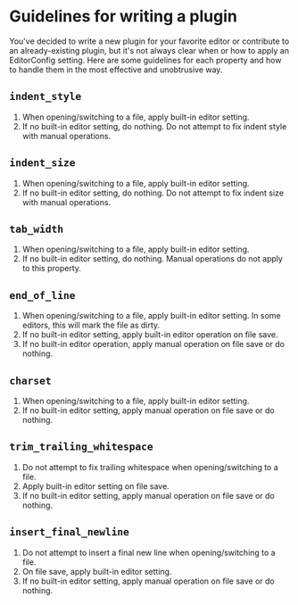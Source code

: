 # Guidelines for writing a plugin

You've decided to write a new plugin for your favorite editor or contribute to an already-existing plugin, but it's not always clear when or how to apply an EditorConfig setting. Here are some guidelines for each property and how to handle them in the most effective and unobtrusive way.

## `indent_style`

1. When opening/switching to a file, apply built-in editor setting.
1. If no built-in editor setting, do nothing. Do not attempt to fix indent style with manual operations.

## `indent_size`

1. When opening/switching to a file, apply built-in editor setting.
1. If no built-in editor setting, do nothing. Do not attempt to fix indent size with manual operations.

## `tab_width`

1. When opening/switching to a file, apply built-in editor setting.
1. If no built-in editor setting, do nothing. Manual operations do not apply to this property.

## `end_of_line`

1. When opening/switching to a file, apply built-in editor setting. In some editors, this will mark the file as dirty.
1. If no built-in editor setting, apply built-in editor operation on file save.
1. If no built-in editor operation, apply manual operation on file save or do nothing.

## `charset`
1. When opening/switching to a file, apply built-in editor setting.
1. If no built-in editor setting, apply manual operation on file save or do nothing.

## `trim_trailing_whitespace`
1. Do not attempt to fix trailing whitespace when opening/switching to a file.
1. Apply built-in editor setting on file save.
1. If no built-in editor setting, apply manual operation on file save or do nothing.

## `insert_final_newline`

1. Do not attempt to insert a final new line when opening/switching to a file.
1. On file save, apply built-in editor setting.
1. If no built-in editor setting, apply manual operation on file save or do nothing.